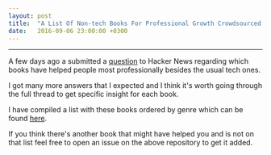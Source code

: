 ```yaml
---
layout: post
title:  "A List Of Non-tech Books For Professional Growth Crowdsourced by Hacker News"
date:   2016-09-06 23:00:00 +0300
---
```


---
<!--excerpt-->

A few days ago a submitted a [question](https://news.ycombinator.com/item?id=12415621) to Hacker News regarding which books have helped people most professionally besides the usual tech ones.

I got many more answers that I expected and I think it's worth going through the full thread to get specific insight for each book.

I have compiled a list with these books ordered by genre which can be found [here](https://github.com/kostistsaprailis/non-tech-books-for-developers).

If you think there's another book that might have helped you and is not on that list feel free to open an issue on the above repository to get it added.
